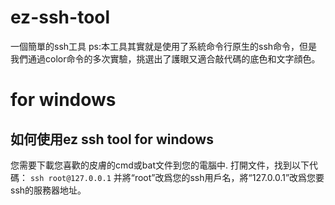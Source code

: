 # ez-ssh-tool
一個簡單的ssh工具
ps:本工具其實就是使用了系統命令行原生的ssh命令，但是我們通過color命令的多次實驗，挑選出了護眼又適合敲代碼的底色和文字顔色。
# for windows
## 如何使用ez ssh tool for windows
您需要下載您喜歡的皮膚的cmd或bat文件到您的電腦中.
打開文件，找到以下代碼：
`ssh root@127.0.0.1`
并將“root”改爲您的ssh用戶名，將“127.0.0.1”改爲您要ssh的服務器地址。
